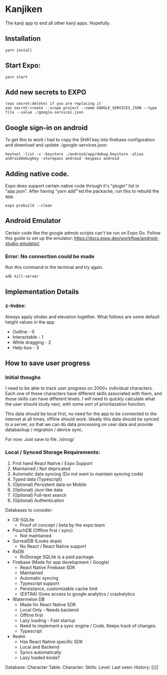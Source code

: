 # Kanjiken

The kanji app to end all other kanji apps. Hopefully.

## Installation

```
yarn install
```

## Start Expo:

```
yarn start
```

## Add new secrets to EXPO

```
(eas secret:delete) if you are replacing it
eas secret:create --scope project --name GOOGLE_SERVICES_JSON --type file --value ./google-services.json
```

## Google sign-in on android
To get this to work i had to copy the SHA1 key into firebase configuration and download and update ./google-services.json:

```
keytool -list -v -keystore ./android/app/debug.keystore -alias androiddebugkey -storepass android -keypass android
```

## Adding native code.
Expo does support certain native code through it's "plugin" list in "app.json". After having "yarn add"'ed the packacke, run this to rebuild the app.

```
expo prebuild --clean
```

## Android Emulator

Certain code like the google admob scripts can't be run on Expo Go. Follow this guide to set up the emulator: https://docs.expo.dev/workflow/android-studio-emulator/

### Error: No connection could be made

Run this command in the terminal and try again.

```
adb kill-server
```

## Implementation Details

### z-Index:

Always apply zIndex and elevation together. What follows are some default height values in the app

-   Outline - 0
-   Interactable - 1
-   While dragging - 2
-   Help-box - 3

## How to save user progress

### Initial thoughs

I need to be able to track user progress on 2000+ individual characters. Each one of these characters have different skills associated with them, and those skills can have different levels. I will need to quickly calculate what the user should study next, with some sort of prioritazation function.

This data should be local first, no need for the app to be connected to the internet at all times, offline should work. Ideally this data should be synced to a server, so that we can do data processing on user data and provide databackup / migration / device sync.

For now: Just save to file. /shrug/

### Local / Synced Storage Requirements:

1. First hand React Native / Expo Support
1. Maintained / Not depricated
1. Automatic data syncing (Do not want to maintain syncing code)
1. Typed data (Typescript)
1. (Optional) Persistent data on Mobile
1. (Optional) Json like data
1. (Optional) Full-text search
1. (Optional) Authentication

Databases to consider:

-   CR-SQLite
    -   Proof of concept / beta by the expo team
-   PouchDB (Offline first / sync)
    -   Not maintained
-   SurrealDB (Looks dope)
    -   No React / React Native support
-   RxDB
    -   RxStorage SQLite is a paid package.
-   Firebase (Made for app development / Google)
    -   React Native Firebase SDK
    -   Maintained
    -   Automatic syncing
    -   Typescript support
    -   Persistance, customizable cache limit
    -   (EXTRA) Gives access to google analytics / crashalytics
-   Watermelon DB
    -   Made for React Native SDK
    -   Local Only - Needs backend
    -   Offline first
    -   Lazy loading - Fast startup
    -   Need to implement a sync engine / Code. Keeps track of changes.
    -   Typescript
-   Realm
    -   Has React Native specific SDK
    -   Local and Backend
    -   Syncs automatically
    -   Lazy loaded kinda?

Database:
Character Table:
Character:
Skills:
Level:
Last seen:
History: [{}]
